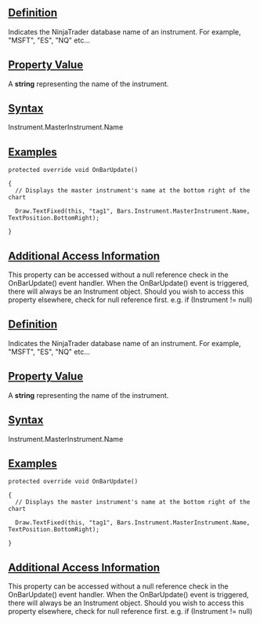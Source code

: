## [Definition](https://developer.ninjatrader.com/docs/desktop/masterinstrument_name\#definition)

Indicates the NinjaTrader database name of an instrument. For example, "MSFT", "ES", "NQ" etc...

## [Property Value](https://developer.ninjatrader.com/docs/desktop/masterinstrument_name\#property-value)

A **string** representing the name of the instrument.

## [Syntax](https://developer.ninjatrader.com/docs/desktop/masterinstrument_name\#syntax)

Instrument.MasterInstrument.Name

## [Examples](https://developer.ninjatrader.com/docs/desktop/masterinstrument_name\#examples)

```jsx-150469391 csharp
protected override void OnBarUpdate()

{
  // Displays the master instrument's name at the bottom right of the chart

  Draw.TextFixed(this, "tag1", Bars.Instrument.MasterInstrument.Name, TextPosition.BottomRight);

}

```

## [Additional Access Information](https://developer.ninjatrader.com/docs/desktop/masterinstrument_name\#additional-access-information)

This property can be accessed without a null reference check in the OnBarUpdate() event handler. When the OnBarUpdate() event is triggered, there will always be an Instrument object. Should you wish to access this property elsewhere, check for null reference first. e.g. if (Instrument != null)

## [Definition](https://developer.ninjatrader.com/docs/desktop/masterinstrument_name\#definition)

Indicates the NinjaTrader database name of an instrument. For example, "MSFT", "ES", "NQ" etc...

## [Property Value](https://developer.ninjatrader.com/docs/desktop/masterinstrument_name\#property-value)

A **string** representing the name of the instrument.

## [Syntax](https://developer.ninjatrader.com/docs/desktop/masterinstrument_name\#syntax)

Instrument.MasterInstrument.Name

## [Examples](https://developer.ninjatrader.com/docs/desktop/masterinstrument_name\#examples)

```jsx-150469391 csharp
protected override void OnBarUpdate()

{
  // Displays the master instrument's name at the bottom right of the chart

  Draw.TextFixed(this, "tag1", Bars.Instrument.MasterInstrument.Name, TextPosition.BottomRight);

}

```

## [Additional Access Information](https://developer.ninjatrader.com/docs/desktop/masterinstrument_name\#additional-access-information)

This property can be accessed without a null reference check in the OnBarUpdate() event handler. When the OnBarUpdate() event is triggered, there will always be an Instrument object. Should you wish to access this property elsewhere, check for null reference first. e.g. if (Instrument != null)